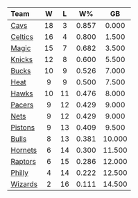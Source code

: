 | Team                            |  W  |  L  |  W%   |   GB   |
|:--------------------------------|:---:|:---:|:-----:|:------:|
| [Cavs](/r/clevelandcavs)        | 18  |  3  | 0.857 | 0.000  |
| [Celtics](/r/bostonceltics)     | 16  |  4  | 0.800 | 1.500  |
| [Magic](/r/OrlandoMagic)        | 15  |  7  | 0.682 | 3.500  |
| [Knicks](/r/NYKnicks)           | 12  |  8  | 0.600 | 5.500  |
| [Bucks](/r/MkeBucks)            | 10  |  9  | 0.526 | 7.000  |
| [Heat](/r/heat)                 |  9  |  9  | 0.500 | 7.500  |
| [Hawks](/r/AtlantaHawks)        | 10  | 11  | 0.476 | 8.000  |
| [Pacers](/r/pacers)             |  9  | 12  | 0.429 | 9.000  |
| [Nets](/r/GoNets)               |  9  | 12  | 0.429 | 9.000  |
| [Pistons](/r/DetroitPistons)    |  9  | 13  | 0.409 | 9.500  |
| [Bulls](/r/chicagobulls)        |  8  | 13  | 0.381 | 10.000 |
| [Hornets](/r/CharlotteHornets)  |  6  | 14  | 0.300 | 11.500 |
| [Raptors](/r/torontoraptors)    |  6  | 15  | 0.286 | 12.000 |
| [Philly](/r/sixers)             |  4  | 14  | 0.222 | 12.500 |
| [Wizards](/r/washingtonwizards) |  2  | 16  | 0.111 | 14.500 |